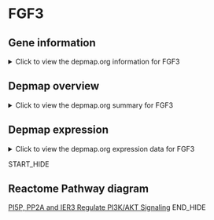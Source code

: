 <h1>FGF3</h1>

<h2>Gene information</h2>
<details>
  <summary>Click to view the depmap.org information for FGF3</summary>
  <iframe src="https://depmap.org/portal/gene/FGF3?tab=about" style="border:none;width:100%;height:800px"></iframe>
</details>

<h2>Depmap overview</h2>
<details>
  <summary>Click to view the depmap.org summary for FGF3</summary>
  <iframe src="https://depmap.org/portal/gene/FGF3?tab=overview" style="border:none;width:100%;height:800px"></iframe>
</details>

<h2>Depmap expression</h2>
<details>
  <summary>Click to view the depmap.org expression data for FGF3</summary>
  <iframe src="https://depmap.org/portal/gene/FGF3?tab=characterization" style="border:none;width:100%;height:800px"></iframe>
</details>


START_HIDE
<h2>Reactome Pathway diagram</h2>
<a href="https://reactome.org/PathwayBrowser/#/R-HSA-6811558">PI5P, PP2A and IER3 Regulate PI3K/AKT Signaling</a>
END_HIDE


